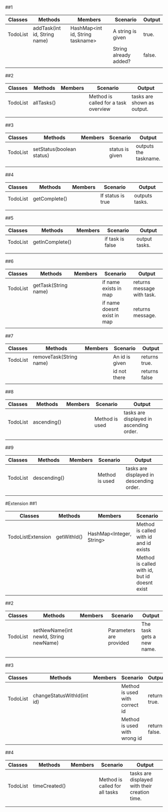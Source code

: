 ##1

| Classes  | Methods                      | Members                          | Scenario              | Output |
|----------|------------------------------|----------------------------------|-----------------------|--------|
| TodoList | addTask(int id, String name) | HashMap<int id, String taskname> | A string is given     | true.  |
|          |                              |                                  | String already added? | false. |
|          |                              |                                  |                       |        |

##2

| Classes  | Methods    | Members | Scenario                             | Output                     |
|----------|------------|---------|--------------------------------------|----------------------------|
| TodoList | allTasks() |         | Method is called for a task overview | tasks are shown as output. |
|          |            |         |                                      |                            |
|          |            |         |                                      |                            |

##3

| Classes  | Methods                   | Members | Scenario        | Output                |
|----------|---------------------------|---------|-----------------|-----------------------|
| TodoList | setStatus(boolean status) |         | status is given | outputs the taskname. |
|          |                           |         |                 |                       |
|          |                           |         |                 |                       |

##4

| Classes  | Methods       | Members | Scenario           | Output         |
|----------|---------------|---------|--------------------|----------------|
| TodoList | getComplete() |         | If status is true  | outputs tasks. |
|          |               |         |                    |                |
|          |               |         |                    |                |

##5

| Classes  | Methods         | Members | Scenario         | Output        |
|----------|-----------------|---------|------------------|---------------|
| TodoList | getInComplete() |         | if task is false | output tasks. |
|          |                 |         |                  |               |
|          |                 |         |                  |               |

##6


| Classes  | Methods              | Members | Scenario                    | Output                     |
|----------|----------------------|---------|-----------------------------|----------------------------|
| TodoList | getTask(String name) |         | if name exists in map       | returns message with task. |
|          |                      |         | if name doesnt exist in map | returns message.           |
|          |                      |         |                             |                            |

##7


| Classes  | Methods                 | Members | Scenario       | Output        |
|----------|-------------------------|---------|----------------|---------------|
| TodoList | removeTask(String name) |         | An id is given | returns true. |
|          |                         |         | id not there   | returns false |
|          |                         |         |                |               |

##8


| Classes  | Methods     | Members | Scenario       | Output                                  |
|----------|-------------|---------|----------------|-----------------------------------------|
| TodoList | ascending() |         | Method is used | tasks are displayed in ascending order. |
|          |             |         |                |                                         |
|          |             |         |                |                                         |

##9


| Classes  | Methods      | Members | Scenario       | Output                                   |
|----------|--------------|---------|----------------|------------------------------------------|
| TodoList | descending() |         | Method is used | tasks are displayed in descending order. |
|          |              |         |                |                                          |
|          |              |         |                |                                          |

#Extension
##1

| Classes           | Methods     | Members                  | Scenario                                      | Output |
|-------------------|-------------|--------------------------|-----------------------------------------------|--------|
| TodoListExtension | getWithId() | HashMap<Integer, String> | Method is called with id and id exists        | true;  |
|                   |             |                          | Method is called with id, but id doesnt exist | false; |
|                   |             |                          |                                               |        |

##2

| Classes  | Methods                               | Members | Scenario                | Output                    |
|----------|---------------------------------------|---------|-------------------------|---------------------------|
| TodoList | setNewName(int newId, String newName) |         | Parameters are provided | The task gets a new name. |
|          |                                       |         |                         |                           |
|          |                                       |         |                         |                           |

##3


| Classes  | Methods                    | Members | Scenario                       | Output         |
|----------|----------------------------|---------|--------------------------------|----------------|
| TodoList | changeStatusWithId(int id) |         | Method is used with correct id | returns true.  |
|          |                            |         | Method is used with wrong id   | returns false. |
|          |                            |         |                                |                |

##4


| Classes  | Methods       | Members | Scenario                       | Output                                        |
|----------|---------------|---------|--------------------------------|-----------------------------------------------|
| TodoList | timeCreated() |         | Method is called for all tasks | tasks are displayed with their creation time. |
|          |               |         |                                |                                               |
|          |               |         |                                |                                               |